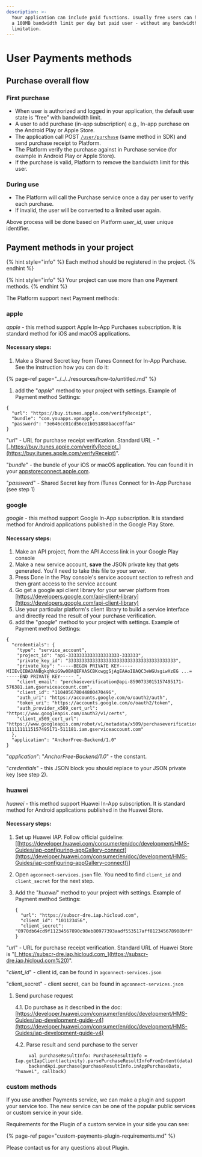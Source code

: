 ```yaml
---
description: >-
  Your application can include paid functions. Usually free users can have only
  a 100MB bandwidth limit per day but paid user - without any bandwidth
  limitation.
---
```


# User Payments methods

## Purchase overall flow

### First purchase

* When user is authorized and logged in your application, the default user state is “free” with bandwidth limit.
* A user to add purchase \(in-app subscription\) e.g., In-app purchase on the Android Play or Apple Store.
* The application call POST [`/user/purchase`](https://backend.northghost.com/doc/user/index.html#!/user-controller/sendPurchase) \(same method in SDK\) and send purchase receipt to Platform.
* The Platform verify the purchase against in Purchase service \(for example in Android Play or Apple Store\).
* If the purchase is valid, Platform to remove the bandwidth limit for this user.

### During use

* The Platform will call the Purchase service once a day per user to verify each purchase. 
* If invalid, the user will be converted to a limited user again.

Above process will be done based on Platform _user\_id_, user unique identifier.

## Payment methods in your project

{% hint style="info" %}
Each method should be registered in the project.
{% endhint %}

{% hint style="info" %}
Your project can use more than one Payment methods.
{% endhint %}

The Platform support next Payment methods:

### apple

_apple_ - this method support Apple In-App Purchases subscription. It is standard method for iOS and macOS applications.

#### Necessary steps:

1. Make a Shared Secret key from iTunes Connect for In-App Purchase. See the instruction how you can do it:

{% page-ref page="../../../resources/how-to/untitled.md" %}

1. add the "_apple_" method to your project with settings. Example of Payment method Settings:

```text
{
  "url": "https://buy.itunes.apple.com/verifyReceipt",
  "bundle": "com.youapps.vpnapp",
  "password": "3e646cc01cd56ce1b051888bacc0ffa4"
}
```

"_url_" - URL for purchase receipt verification. Standard URL - "[_https://buy.itunes.apple.com/verifyReceipt_](https://buy.itunes.apple.com/verifyReceipt)".

"_bundle_" - the bundle of your iOS or macOS application. You can found it in your [appstoreconnect.apple.com](https://appstoreconnect.apple.com).

"_password_" - Shared Secret key from iTunes Connect for In-App Purchase \(see step 1\)

### google

_google_ - this method support Google In-App subscription. It is standard method for Android applications published in the Google Play Store.

#### Necessary steps:

1. Make an API project, from the API Access link in your Google Play console
2. Make a new service account, **save** the JSON private key that gets generated. You'll need to take this file to your server.
3. Press Done in the Play console's service account section to refresh and then grant access to the service account
4. Go get a google api client library for your server platform from [https://developers.google.com/api-client-library](https://developers.google.com/api-client-library)
5. Use your particular platform's client library to build a service interface and directly read the result of your purchase verification. 
6. add the "_google_" method to your project with settings. Example of Payment method Settings:

```text
{
  "credentials": {
    "type": "service_account",
    "project_id": "api-3333333333333333333-333333",
    "private_key_id": "3333333333333333333333333333333333333333",
    "private_key": "-----BEGIN PRIVATE KEY----- MIIEvQIBADANBgkqhkiG9w0BAQEFAASCBKcwggSjAgEAAoIBAQC3eWGUsgiwXzEG ...= -----END PRIVATE KEY----- ",
    "client_email": "perchaseverification@api-8590733015157495171-576381.iam.gserviceaccount.com",
    "client_id": "110405678044800470496",
    "auth_uri": "https://accounts.google.com/o/oauth2/auth",
    "token_uri": "https://accounts.google.com/o/oauth2/token",
    "auth_provider_x509_cert_url": "https://www.googleapis.com/oauth2/v1/certs",
    "client_x509_cert_url": "https://www.googleapis.com/robot/v1/metadata/x509/perchaseverification%40api-1111111115157495171-511181.iam.gserviceaccount.com"
  },
  "application": "AnchorFree-Backend/1.0"
}
```

"_application_": "_AnchorFree-Backend/1.0_" - the constant.

"_credentials_" - this JSON block you should replace to your JSON private key \(see step 2\).

### huawei

_huawei_ - this method support Huawei In-App subscription. It is standard method for Android applications published in the Huawei Store.

#### Necessary steps:

1. Set up Huawei IAP. Follow official guideline: \[[https://developer.huawei.com/consumer/en/doc/development/HMS-Guides/iap-configuring-appGallery-connect](https://developer.huawei.com/consumer/en/doc/development/HMS-Guides/iap-configuring-appGallery-connect)\]
2. Open `agconnect-services.json` file. You need to find `client_id` and `client_secret` for the next step.
3. Add the "_huawei_" method to your project with settings. Example of Payment method Settings:

   ```text
   {
     "url": "https://subscr-dre.iap.hicloud.com",
     "client_id": "101123456",
     "client_secret": "8970db64cd9f11234567890c98eb80977393aadf553517aff812345678908bff"
   }
   ```

"_url_" - URL for purchase receipt verification. Standard URL of Huawei Store is "[_https://subscr-dre.iap.hicloud.com_](https://subscr-dre.iap.hicloud.com%20)".

"_client\_id_" - client id, can be found in `agconnect-services.json`

"client\_secret" - client secret, can be found in `agconnect-services.json`

1. Send purchase request

   4.1. Do purchase as it described in the doc: [https://developer.huawei.com/consumer/en/doc/development/HMS-Guides/iap-development-guide-v4](https://developer.huawei.com/consumer/en/doc/development/HMS-Guides/iap-development-guide-v4)

   4.2. Parse result and send purchase to the server 

   ```text
        val purchaseResultInfo: PurchaseResultInfo = Iap.getIapClient(activity).parsePurchaseResultInfoFromIntent(data)
        backendApi.purchase(purchaseResultInfo.inAppPurchaseData, "huawei", callback)
   ```

### custom methods

If you use another Payments service, we can make a plugin and support your service too. The new service can be one of the popular public services or custom service in your side.

Requirements for the Plugin of a custom service in your side you can see:

{% page-ref page="custom-payments-plugin-requirements.md" %}

Please contact us for any questions about Plugin.

